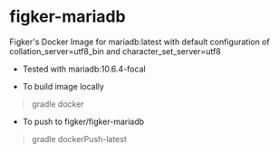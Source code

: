 # figker-mariadb
Figker's Docker Image for mariadb:latest with default configuration of collation_server=utf8_bin and character_set_server=utf8 

* Tested with mariadb:10.6.4-focal

* To build image locally
> gradle docker

* To push to figker/figker-mariadb
> gradle dockerPush-latest
